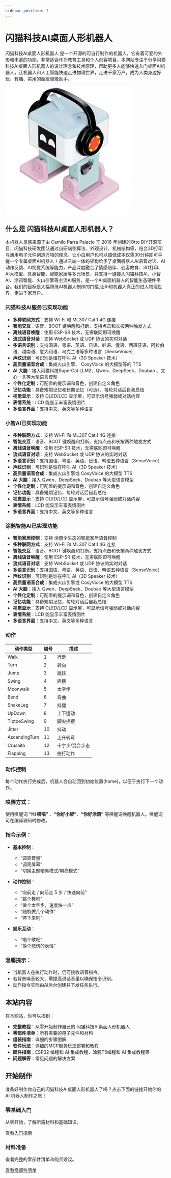 ```yaml
---
sidebar_position: 1
---
```


# 闪猫科技AI桌面人形机器人

闪猫科技AI桌面人形机器人 是一个开源的可自行制作的机器人，它有着可爱的外形和丰富的功能，非常适合作为教育工具和个人创客项目。本网站专注于分享闪猫科技AI桌面人形机器人的设计理念和技术原理，帮助更多人能够快速入门桌面AI机器人，让机器人和人工智能快速走进物理世界，走进千家万户，成为人类身边好玩、有趣、实用的超级智能助手。

![闪猫科技AI桌面级DIY人形机器人](../static/img/ottoRobot2.png)

## 什么是 闪猫科技AI桌面人形机器人？

本机器人灵感来源于由 Camilo Parra Palacio 于 2016 年创建的Otto DIY开源项目，闪猫科技研发团队通过自研端侧算法、外观设计、机械结构等，结合3D打印与‮用通‬电子元件创造万物的理念，让小白用户也可以超低成本仅需30分钟即可手搓一‮专个‬属桌面AI机器人！通过云端一体的架构给予了桌面机器人AI语音对话、AI动作反馈、AI视觉系统等能力，产品深‮融度‬合了‮感情‬陪伴、创客教育、3D打印、AI大模型、具身智能、智能家‮等居‬多元场景，并支持一键‮入接‬闪猫科技AI、小智AI、涂鸦智能、火山引擎等主流AI服务，是一个AI桌面机器人的智能生态硬件平台。我们的目标是大幅降低AI机器人制作的门槛,让AI和机器人真正的进入物理世界，走进千家万户。

### 闪猫科技AI服务已实现功能
- **多种联网方式**：支持 Wi-Fi 和 ML307 Cat.1 4G 连接
- **智能交互**：语音、BOOT 键唤醒和打断，支持点击和长按两种触发方式
- **离线语音唤醒**：使用 ESP-SR 技术，无需联网即可唤醒
- **流式语音对话**：支持 WebSocket 或 UDP 协议的实时对话
- **多语言识别**：支持国语、粤语、英语、日语、韩语、俄语、西班牙语、阿拉伯语、越南语、意大利语、乌克兰语等多种语言（SenseVoice）
- **声纹识别**：可识别是谁在呼叫 AI（3D Speaker 技术）
- **高质量语音合成**：集成火山引擎、 CosyVoice 的大模型等的 TTS
- **AI 大脑**：接入闪猫科技SuperCat LLM2、Qwen、DeepSeek、Doubao 、文心一言等大型语言模型
- **个性化定制**：可配置的提示词和音色，创建自定义角色
- **记忆功能**：具备短期记忆和长期记忆（可选），每轮对话后自我总结
- **视觉显示**：支持 OLED/LCD 显示屏，可显示信号强弱或对话内容
- **表情系统**：LCD 能显示丰富表情图片
- **多语言界面**：支持中文、英文等多种语言

### 小智AI已实现功能
- **多种联网方式**：支持 Wi-Fi 和 ML307 Cat.1 4G 连接
- **智能交互**：语音、BOOT 键唤醒和打断，支持点击和长按两种触发方式
- **离线语音唤醒**：使用 ESP-SR 技术，无需联网即可唤醒
- **流式语音对话**：支持 WebSocket 或 UDP 协议的实时对话
- **多语言识别**：支持国语、粤语、英语、日语、韩语五种语言（SenseVoice）
- **声纹识别**：可识别是谁在呼叫 AI（3D Speaker 技术）
- **高质量语音合成**：集成火山引擎或 CosyVoice 的大模型 TTS
- **AI 大脑**：接入 Qwen、DeepSeek、Doubao 等大型语言模型
- **个性化定制**：可配置的提示词和音色，创建自定义角色
- **记忆功能**：具备短期记忆，每轮对话后自我总结
- **视觉显示**：支持 OLED/LCD 显示屏，可显示信号强弱或对话内容
- **表情系统**：LCD 能显示丰富表情图片
- **多语言界面**：支持中文、英文等多种语言

### 涂鸦智能AI已实现功能
- **智能家居控制**：支持 涂鸦全生态的智能家居语音控制
- **多种联网方式**：支持 Wi-Fi 和 ML307 Cat.1 4G 连接
- **智能交互**：语音、BOOT 键唤醒和打断，支持点击和长按两种触发方式
- **离线语音唤醒**：使用 ESP-SR 技术，无需联网即可唤醒
- **流式语音对话**：支持 WebSocket 或 UDP 协议的实时对话
- **多语言识别**：支持国语、粤语、英语、日语、韩语五种语言（SenseVoice）
- **声纹识别**：可识别是谁在呼叫 AI（3D Speaker 技术）
- **高质量语音合成**：集成火山引擎或 CosyVoice 的大模型 TTS
- **AI 大脑**：接入 Qwen、DeepSeek、Doubao 等大型语言模型
- **个性化定制**：可配置的提示词和音色，创建自定义角色
- **记忆功能**：具备短期记忆，每轮对话后自我总结
- **视觉显示**：支持 OLED/LCD 显示屏，可显示信号强弱或对话内容
- **表情系统**：LCD 能显示丰富表情图片
- **多语言界面**：支持中文、英文等多种语言

### 动作

| 动作类型      | 编号 | 描述            |
| ------------- | ---- | --------------- |
| Walk          | 1    | 行走            |
| Turn          | 2    | 转向            |
| Jump          | 3    | 跳跃            |
| Swing         | 4    | 摇摆            |
| Moonwalk      | 5    | 太空步          |
| Bend          | 6    | 弯曲            |
| ShakeLeg      | 7    | 抖腿            |
| UpDown        | 8    | 上下运动        |
| TiptoeSwing   | 9    | 脚尖摇摆        |
| Jitter        | 10   | 抖动            |
| AscendingTurn | 11   | 上升转弯        |
| Crusaito      | 12   | 十字步/混合步态 |
| Flapping      | 13   | 拍打动作        |

### 动作控制

每个动作执行完成后，机器人会自动回到初始位置(home)，以便于执行下一个动作。

### 唤醒方式：

使用唤醒词 **“Hi 喵喵”** 、**“你好小智”**、**“你好涂鸦”** 等唤醒词唤醒机器人。唤醒词可在编译源码时修改。

### 指令示例：

- **基本控制**：

  - “调高音量”
  - “调亮屏幕”
  - “切换主题暗黑模式/明亮模式”

- **动作控制**：

  - “向前走 / 向前走 5 步 / 快速向前”
  - “跳个舞吧”
  - “做个太空步，速度快一点”
  - “随机做几个动作”
  - “停下来吧”

- **娱乐互动**：
  - “唱个歌吧”
  - “换个悲伤的表情”

### 温馨提示：

- 当机器人在执行动作时，仍可接收语音指令。
- 若背景噪音较大，需提高说话音量以确保指令识别。
- 动作指令实际由AI后台创建并下发任务执行。

## 本站内容

在本网站，你可以找到：

- **完整教程**：从零开始制作自己的 闪猫科技AI桌面人形机器人
- **零部件清单**：所有需要的电子元件和材料
- **组装指南**：详细的步骤图解
- **软件玩法**：详细的MCP服务玩法部署和教程
- **固件指南**：ESP32 编程和 AI 集成教程、涂鸦T5编程和 AI 集成教程等
- **问题解答**：常见问题的解决方案

## 开始制作

准备好制作你自己的闪猫科技AI桌面人形机器人了吗？点击下面的链接开始你的 AI 机器人制作之旅！

<div class="container">
  <div class="row">
    <div class="col col--6">
      <div class="card">
        <div class="card__header">
          <h3>零基础入门</h3>
        </div>
        <div class="card__body">
          <p>
            从零开始，了解所需材料和基础知识。
          </p>
        </div>
        <div class="card__footer">
          <a href="/docs/getting-started" class="button button--primary button--block">查看入门指南</a>
        </div>
      </div>
    </div>
    <div class="col col--6">
      <div class="card">
        <div class="card__header">
          <h3>材料准备</h3>
        </div>
        <div class="card__body">
          <p>
            查看完整的零部件清单和购买建议。
          </p>
        </div>
        <div class="card__footer">
          <a href="/docs/bom" class="button button--primary button--block">查看零部件清单</a>
        </div>
      </div>
    </div>
  </div>
</div>
